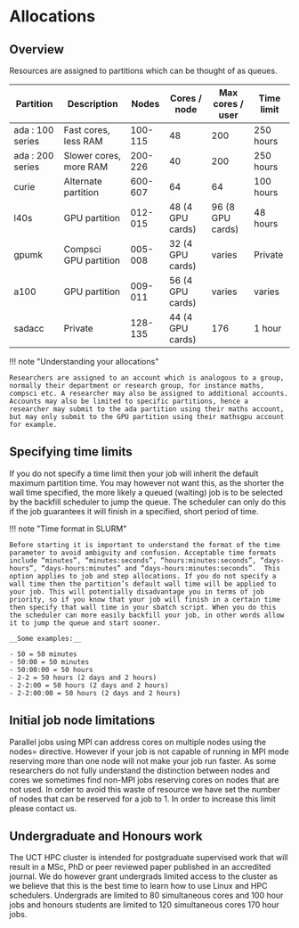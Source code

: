 # Allocations

## Overview

Resources are assigned to partitions which can be thought of as queues.


| Partition	| Description |	Nodes |	Cores / node | Max cores / user | Time limit |
| --------- | ----------- | ----- | ------------ | ---------------- | ---------- |
| ada : 100 series | Fast cores, less RAM | 100-115 | 48 | 200 | 250 hours |
| ada : 200 series | Slower cores, more RAM | 200-226 | 40 | 200 | 250 hours|
| curie | Alternate partition | 600-607 | 64 | 64 | 100 hours|
| l40s | GPU partition | 012-015 | 48 (4 GPU cards) | 96 (8 GPU cards) | 48 hours|
| gpumk | Compsci GPU partition | 005-008 | 32 (4 GPU cards) | varies | Private |
| a100 | GPU partition | 009-011 | 56 (4 GPU cards) | varies | varies |
| sadacc | Private | 128-135 | 44 (4 GPU cards) | 176 | 1 hour |

!!! note "Understanding your allocations"

    Researchers are assigned to an account which is analogous to a group, normally their department or research group, for instance maths, compsci etc. A researcher may also be assigned to additional accounts. Accounts may also be limited to specific partitions, hence a researcher may submit to the ada partition using their maths account, but may only submit to the GPU partition using their mathsgpu account for example.


## Specifying time limits
    
If you do not specify a time limit then your job will inherit the default maximum partition time. You may however not want this, as the shorter the wall time specified, the more likely a queued (waiting) job is to be selected by the backfill scheduler to jump the queue. The scheduler can only do this if the job guarantees it will finish in a specified, short period of time.

!!! note "Time format in SLURM"

    Before starting it is important to understand the format of the time parameter to avoid ambiguity and confusion. Acceptable time formats include “minutes”, “minutes:seconds”, “hours:minutes:seconds”, “days-hours”, “days-hours:minutes” and “days-hours:minutes:seconds”.  This option applies to job and step allocations. If you do not specify a wall time then the partition’s default wall time will be applied to your job. This will potentially disadvantage you in terms of job priority, so if you know that your job will finish in a certain time then specify that wall time in your sbatch script. When you do this the scheduler can more easily backfill your job, in other words allow it to jump the queue and start sooner.

    __Some examples:__
    
    - 50 = 50 minutes
    - 50:00 = 50 minutes
    - 50:00:00 = 50 hours
    - 2-2 = 50 hours (2 days and 2 hours)
    - 2-2:00 = 50 hours (2 days and 2 hours)
    - 2-2:00:00 = 50 hours (2 days and 2 hours)


## Initial job node limitations

Parallel jobs using MPI can address cores on multiple nodes using the nodes= directive. However if your job is not capable of running in MPI mode reserving more than one node will not make your job run faster. As some researchers do not fully understand the distinction between nodes and cores we sometimes find non-MPI jobs reserving cores on nodes that are not used. In order to avoid this waste of resource we have set the number of nodes that can be reserved for a job to 1.  In order to increase this limit please contact us.

## Undergraduate and Honours work

The UCT HPC cluster is intended for postgraduate supervised work that will result in a MSc, PhD or peer reviewed paper published in an accredited journal. We do however grant undergrads limited access to the cluster as we believe that this is the best time to learn how to use Linux and HPC schedulers. Undergrads are limited to 80 simultaneous cores and 100 hour jobs and honours students are limited to 120 simultaneous cores 170 hour jobs.

 

